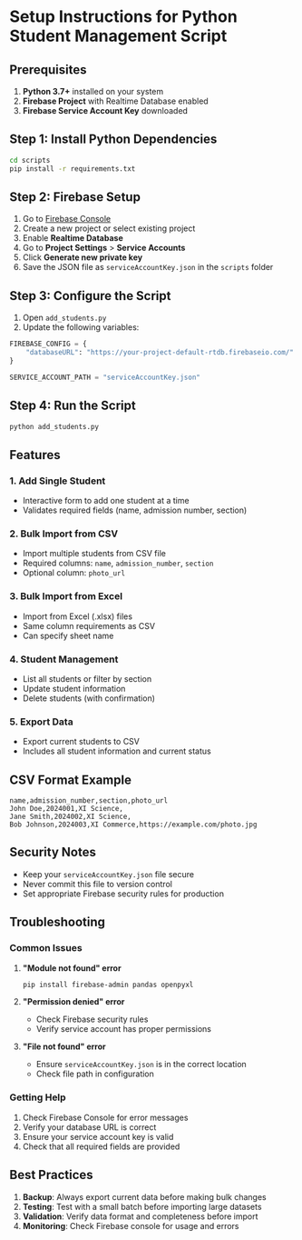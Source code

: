# Setup Instructions for Python Student Management Script

## Prerequisites

1. **Python 3.7+** installed on your system
2. **Firebase Project** with Realtime Database enabled
3. **Firebase Service Account Key** downloaded

## Step 1: Install Python Dependencies

```bash
cd scripts
pip install -r requirements.txt
```

## Step 2: Firebase Setup

1. Go to [Firebase Console](https://console.firebase.google.com)
2. Create a new project or select existing project
3. Enable **Realtime Database**
4. Go to **Project Settings** > **Service Accounts**
5. Click **Generate new private key**
6. Save the JSON file as `serviceAccountKey.json` in the `scripts` folder

## Step 3: Configure the Script

1. Open `add_students.py`
2. Update the following variables:

```python
FIREBASE_CONFIG = {
    "databaseURL": "https://your-project-default-rtdb.firebaseio.com/"
}

SERVICE_ACCOUNT_PATH = "serviceAccountKey.json"
```

## Step 4: Run the Script

```bash
python add_students.py
```

## Features

### 1. Add Single Student
- Interactive form to add one student at a time
- Validates required fields (name, admission number, section)

### 2. Bulk Import from CSV
- Import multiple students from CSV file
- Required columns: `name`, `admission_number`, `section`
- Optional column: `photo_url`

### 3. Bulk Import from Excel
- Import from Excel (.xlsx) files
- Same column requirements as CSV
- Can specify sheet name

### 4. Student Management
- List all students or filter by section
- Update student information
- Delete students (with confirmation)

### 5. Export Data
- Export current students to CSV
- Includes all student information and current status

## CSV Format Example

```csv
name,admission_number,section,photo_url
John Doe,2024001,XI Science,
Jane Smith,2024002,XI Science,
Bob Johnson,2024003,XI Commerce,https://example.com/photo.jpg
```

## Security Notes

- Keep your `serviceAccountKey.json` file secure
- Never commit this file to version control
- Set appropriate Firebase security rules for production

## Troubleshooting

### Common Issues

1. **"Module not found" error**
   ```bash
   pip install firebase-admin pandas openpyxl
   ```

2. **"Permission denied" error**
   - Check Firebase security rules
   - Verify service account has proper permissions

3. **"File not found" error**
   - Ensure `serviceAccountKey.json` is in the correct location
   - Check file path in configuration

### Getting Help

1. Check Firebase Console for error messages
2. Verify your database URL is correct
3. Ensure your service account key is valid
4. Check that all required fields are provided

## Best Practices

1. **Backup**: Always export current data before making bulk changes
2. **Testing**: Test with a small batch before importing large datasets
3. **Validation**: Verify data format and completeness before import
4. **Monitoring**: Check Firebase console for usage and errors
